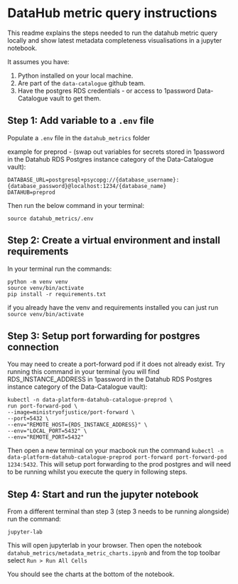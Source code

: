 # DataHub metric query instructions

This readme explains the steps needed to run the datahub metric query locally and show latest metadata completeness visualisations in a jupyter notebook.

It assumes you have:
1. Python installed on your local machine.
2. Are part of the `data-catalogue` github team.
3. Have the postgres RDS credentials - or access to 1password Data-Catalogue vault to get them.

## Step 1: Add variable to a `.env` file
Populate a `.env` file in the `datahub_metrics` folder

example for preprod - (swap out variables for secrets stored in 1password in the Datahub RDS Postgres instance category of the Data-Catalogue vault):

```
DATABASE_URL=postgresql+psycopg://{database_username}:{database_password}@localhost:1234/{database_name}
DATAHUB=preprod
```

Then run the below command in your terminal:
```
source datahub_metrics/.env
````

## Step 2: Create a virtual environment and install requirements
In your terminal run the commands:
```
python -m venv venv
source venv/bin/activate
pip install -r requirements.txt
```

if you already have the venv and requirements installed you can just run `source venv/bin/activate`

## Step 3: Setup port forwarding for postgres connection
You may need to create a port-forward pod if it does not already exist. Try running this command in your terminal (you will find RDS_INSTANCE_ADDRESS in 1password in the Datahub RDS Postgres instance category of the Data-Catalogue vault):
```
kubectl -n data-platform-datahub-catalogue-preprod \
run port-forward-pod \
--image=ministryofjustice/port-forward \
--port=5432 \
--env="REMOTE_HOST={RDS_INSTANCE_ADDRESS}" \
--env="LOCAL_PORT=5432" \
--env="REMOTE_PORT=5432"

```

Then open a new terminal on your macbook run the command `kubectl -n data-platform-datahub-catalogue-preprod port-forward port-forward-pod 1234:5432`. This will setup port forwarding to the prod postgres and will need to be running whilst you execute the query in following steps.

## Step 4: Start and run the jupyter notebook
From a different terminal than step 3 (step 3 needs to be running alongside) run the command:
```
jupyter-lab
```
This will open jupyterlab in your browser. Then open the notebook `datahub_metrics/metadata_metric_charts.ipynb` and from the top toolbar select `Run > Run All Cells`

You should see the charts at the bottom of the notebook.
